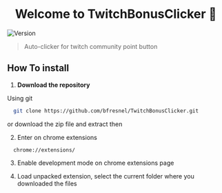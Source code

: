 <h1 align="center">Welcome to TwitchBonusClicker 👋</h1>
<p>
  <img alt="Version" src="https://img.shields.io/badge/version-0.3.0-blue.svg?cacheSeconds=2592000" />
</p>

> Auto-clicker for twitch community point button

## How To install

1.	**Download the repository**
  
Using git
  ```sh
    git clone https://github.com/bfresnel/TwitchBonusClicker.git
  ```
or download the zip file and extract then

2. Enter on chrome extensions
  ```
    chrome://extensions/
  ```

3. Enable development mode on chrome extensions page

4. Load unpacked extension, select the current folder where you downloaded the files
